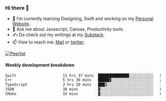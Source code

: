 ### Hi there 👋

- 🌱 I’m currently learning Designing, Swift and working on my [Personal Website](https://kvaishak.com/).
- 💬 Ask me about Javascript, Canvas,  Productivity tools. 
- :writing_hand: Do check out my writings at my [Substack](https://kvaishak.substack.com/).
- 📫 How to reach me: [Mail](mailto:vaishak.kaippanchery@gmail.com) or [twitter](https://twitter.com/kvaishack).

[![Peerlist](https://github-readme-badge.peerlist.io/api/vaishak)](https://peerlist.io/vaishak)

#### Weekly development breakdown

<!--START_SECTION:waka-->

```txt
Swift                     13 hrs 37 mins  ██████████████░░░░░░░░░░░   56.13 %
C++                       5 hrs 36 mins   █████▓░░░░░░░░░░░░░░░░░░░   23.13 %
TypeScript                3 hrs 10 mins   ███▒░░░░░░░░░░░░░░░░░░░░░   13.06 %
JSON                      38 mins         ▓░░░░░░░░░░░░░░░░░░░░░░░░   02.63 %
CMake                     33 mins         ▓░░░░░░░░░░░░░░░░░░░░░░░░   02.30 %
```

<!--END_SECTION:waka-->
